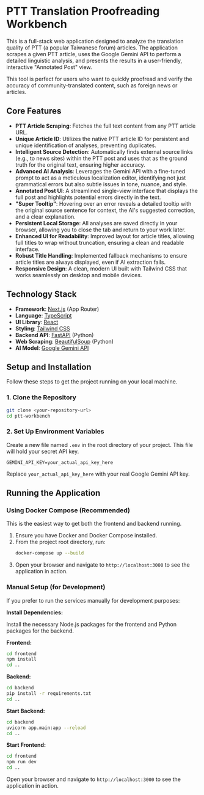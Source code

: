 # PTT Translation Proofreading Workbench

This is a full-stack web application designed to analyze the translation quality of PTT (a popular Taiwanese forum) articles. The application scrapes a given PTT article, uses the Google Gemini API to perform a detailed linguistic analysis, and presents the results in a user-friendly, interactive "Annotated Post" view.

This tool is perfect for users who want to quickly proofread and verify the accuracy of community-translated content, such as foreign news or articles.

## Core Features

* **PTT Article Scraping**: Fetches the full text content from any PTT article URL.
* **Unique Article ID**: Utilizes the native PTT article ID for persistent and unique identification of analyses, preventing duplicates.
* **Intelligent Source Detection**: Automatically finds external source links (e.g., to news sites) within the PTT post and uses that as the ground truth for the original text, ensuring higher accuracy.
* **Advanced AI Analysis**: Leverages the Gemini API with a fine-tuned prompt to act as a meticulous localization editor, identifying not just grammatical errors but also subtle issues in tone, nuance, and style.
* **Annotated Post UI**: A streamlined single-view interface that displays the full post and highlights potential errors directly in the text.
* **"Super Tooltip"**: Hovering over an error reveals a detailed tooltip with the original source sentence for context, the AI's suggested correction, and a clear explanation.
* **Persistent Local Storage**: All analyses are saved directly in your browser, allowing you to close the tab and return to your work later.
* **Enhanced UI for Readability**: Improved layout for article titles, allowing full titles to wrap without truncation, ensuring a clean and readable interface.
* **Robust Title Handling**: Implemented fallback mechanisms to ensure article titles are always displayed, even if AI extraction fails.
* **Responsive Design**: A clean, modern UI built with Tailwind CSS that works seamlessly on desktop and mobile devices.

## Technology Stack

* **Framework**: [Next.js](https://nextjs.org/) (App Router)
* **Language**: [TypeScript](https://www.typescriptlang.org/)
* **UI Library**: [React](https://reactjs.org/)
* **Styling**: [Tailwind CSS](https://tailwindcss.com/)
* **Backend API**: [FastAPI](https://fastapi.tiangolo.com/) (Python)
* **Web Scraping**: [BeautifulSoup](https://www.crummy.com/software/BeautifulSoup/bs4/doc/) (Python)
* **AI Model**: [Google Gemini API](https://ai.google.dev/)

## Setup and Installation

Follow these steps to get the project running on your local machine.

### 1. Clone the Repository

```bash
git clone <your-repository-url>
cd ptt-workbench
```

### 2. Set Up Environment Variables

Create a new file named `.env` in the root directory of your project. This file will hold your secret API key.

```
GEMINI_API_KEY=your_actual_api_key_here
```
Replace `your_actual_api_key_here` with your real Google Gemini API key.

## Running the Application

### Using Docker Compose (Recommended)

This is the easiest way to get both the frontend and backend running.

1.  Ensure you have Docker and Docker Compose installed.
2.  From the project root directory, run:
    ```bash
    docker-compose up --build
    ```
3.  Open your browser and navigate to `http://localhost:3000` to see the application in action.

### Manual Setup (for Development)

If you prefer to run the services manually for development purposes:

**Install Dependencies:**

Install the necessary Node.js packages for the frontend and Python packages for the backend.

**Frontend:**
```bash
cd frontend
npm install
cd ..
```

**Backend:**
```bash
cd backend
pip install -r requirements.txt
cd ..
```

**Start Backend:**
```bash
cd backend
uvicorn app.main:app --reload
cd ..
```

**Start Frontend:**
```bash
cd frontend
npm run dev
cd ..
```
Open your browser and navigate to `http://localhost:3000` to see the application in action.
